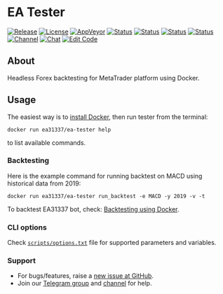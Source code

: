 # EA Tester

[![Release][github-release-image]][github-release-link]
[![License][license-image]][license-link]
[![AppVeyor][appveyor-ci-build-image]][appveyor-ci-build-link]
[![Status][gha-image-check-master]][gha-link-check-master]
[![Status][gha-image-lint-master]][gha-link-lint-master]
[![Status][gha-image-shell-master]][gha-link-shell-master]
[![Status][gha-image-mql-master]][gha-link-mql-master]
[![Channel][tg-channel-image]][tg-channel-link]
[![Chat][tg-chat-image]][tg-chat-link]
[![Edit Code][gitpod-image]][gitpod-link]

## About

Headless Forex backtesting for MetaTrader platform using Docker.

## Usage

The easiest way is to [install Docker](https://www.docker.com/get-started), then run tester from the terminal:

```shell
docker run ea31337/ea-tester help
```

to list available commands.

### Backtesting

Here is the example command for running backtest on MACD using historical data from 2019:

```shell
docker run ea31337/ea-tester run_backtest -e MACD -y 2019 -v -t
```

To backtest EA31337 bot, check: [Backtesting using Docker](https://github.com/EA31337/EA31337/wiki/Backtesting-using-Docker).

### CLI options

Check [`scripts/options.txt`](scripts/options.txt) file for supported parameters and variables.

### Support

- For bugs/features, raise a [new issue at GitHub](https://github.com/EA31337/EA-Tester/issues).
- Join our [Telegram group][tg-chat-link] and [channel][tg-channel-link] for help.

<!-- Named links -->

[github-release-image]: https://img.shields.io/github/release/EA31337/EA-Tester.svg?logo=github
[github-release-link]: https://github.com/EA31337/EA-Tester/releases

[license-image]: https://img.shields.io/github/license/EA31337/EA-Tester.svg
[license-link]: https://tldrlegal.com/license/mit-license

[appveyor-ci-build-link]: https://ci.appveyor.com/project/kenorb/ea-tester/branch/master
[appveyor-ci-build-image]: https://ci.appveyor.com/api/projects/status/r4g7ughqovcv5ph5/branch/master?svg=true

[travis-ci-build-link]: https://travis-ci.org/EA31337/EA-Tester
[travis-ci-build-image-master]: https://api.travis-ci.org/EA31337/EA-Tester.svg?branch=master
[travis-ci-build-image-dev]: https://api.travis-ci.org/EA31337/EA-Tester.svg?branch=dev

[gha-link-check-master]: https://github.com/EA31337/EA-Tester/actions?query=workflow%3ACheck+branch%3Amaster
[gha-image-check-master]: https://github.com/EA31337/EA-Tester/workflows/Check/badge.svg

[gha-link-lint-master]: https://github.com/EA31337/EA-Tester/actions?query=workflow%3ALint+branch%3Amaster
[gha-image-lint-master]: https://github.com/EA31337/EA-Tester/workflows/Lint/badge.svg

[gha-link-shell-master]: https://github.com/EA31337/EA-Tester/actions?query=workflow%3ATests-Shell+branch%3Amaster
[gha-image-shell-master]: https://github.com/EA31337/EA-Tester/workflows/Tests-Shell/badge.svg

[gha-link-mql-master]: https://github.com/EA31337/EA-Tester/actions?query=workflow%3ATests-MQL+branch%3Amaster
[gha-image-mql-master]: https://github.com/EA31337/EA-Tester/workflows/Tests-MQL/badge.svg

[tg-channel-image]: https://img.shields.io/badge/Telegram-news-0088CC.svg?logo=telegram
[tg-channel-link]: https://t.me/EA31337_News
[tg-chat-image]: https://img.shields.io/badge/Telegram-chat-0088CC.svg?logo=telegram
[tg-chat-link]: https://t.me/EA31337

[gitpod-image]: https://img.shields.io/badge/Gitpod-ready--to--code-blue?logo=gitpod
[gitpod-link]: https://gitpod.io/#https://github.com/EA31337/EA-Tester
